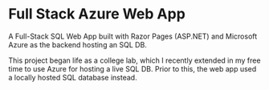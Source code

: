 # Full Stack Azure Web App

A Full-Stack SQL Web App built with Razor Pages (ASP.NET) and Microsoft Azure as the backend hosting an SQL DB.

This project began life as a college lab, which I recently extended in my free time to use Azure for hosting a live SQL DB. Prior to this, the web app used a locally hosted SQL database instead.

